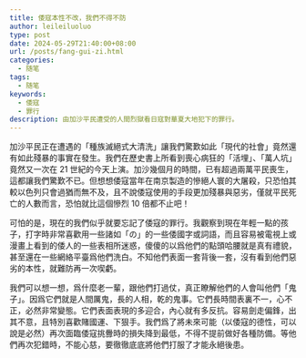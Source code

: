```yaml
---
title: 倭寇本性不改，我們不得不防
author: leileiluoluo
type: post
date: 2024-05-29T21:40:00+08:00
url: /posts/fang-gui-zi.html
categories:
  - 随笔
tags:
  - 随笔
keywords:
  - 倭寇
  - 罪行
description: 由加沙平民遭受的人間烈獄看日寇對華夏大地犯下的罪行。
---
```


加沙平民正在遭遇的「種族滅絕式大清洗」讓我們驚歎如此「現代的社會」竟然還有如此殘暴的事實在發生。我們在歷史書上所看到喪心病狂的「活埋」、「萬人坑」竟然又一次在 21 世紀的今天上演。加沙幾個月的時間，已有超過兩萬平民喪生，這都讓我們驚歎不已。但想想倭寇當年在南京製造的慘絕人寰的大屠殺，只恐怕其較以色列只會過猶而無不及，且不說倭寇使用的手段更加殘暴與惡劣，僅就平民死亡的人數而言，恐怕就比這個慘烈 10 倍都不止吧！

可怕的是，現在的我們似乎就要忘記了倭寇的罪行。我觀察到現在年輕一點的孩子，打字時非常喜歡用一些諸如「の」的一些倭國字或詞語，而且容易被電視上或漫畫上看到的倭人的一些表相所迷惑，傻傻的以爲他們的點頭哈腰就是真有禮貌，甚至還在一些網絡平臺爲他們洗白。不知他們表面一套背後一套，沒有看到他們惡劣的本性，就難防再一次喫虧。

我們可以想一想，爲什麼老一輩，跟他們打過仗，真正瞭解他們的人會叫他們「鬼子」。因爲它們就是人間厲鬼，長的人相，乾的鬼事。它們長時間表裏不一，心不正，必然非常變態。它們表面表現的多迎合，內心就有多反抗。容易劍走偏鋒，出其不意，且特別喜歡賭國運、下狠手。我們爲了將未來可能（以倭寇的德性，可以說是必然）再次面臨倭寇挑釁時的損失降到最低，不得不提前做好各種防備。等他們再次犯錯時，不能心慈，要徹徹底底將他們打服了才能永絕後患。
